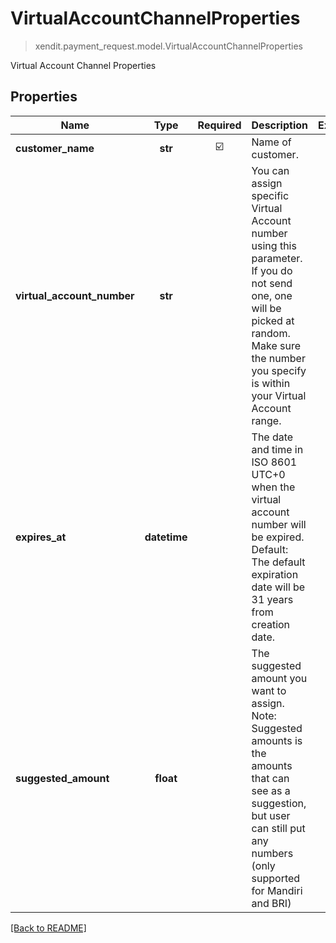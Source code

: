 # VirtualAccountChannelProperties
> xendit.payment_request.model.VirtualAccountChannelProperties

Virtual Account Channel Properties

## Properties
| Name | Type | Required | Description | Examples |
|------------|:-------------:|:-------------:|-------------|:-------------:|
| **customer_name** | **str** | ☑️ | Name of customer. |  | |
| **virtual_account_number** | **str** | | You can assign specific Virtual Account number using this parameter. If you do not send one, one will be picked at random. Make sure the number you specify is within your Virtual Account range.  |  |
| **expires_at** | **datetime** | | The date and time in ISO 8601 UTC+0 when the virtual account number will be expired. Default: The default expiration date will be 31 years from creation date.  |  |
| **suggested_amount** | **float** | | The suggested amount you want to assign. Note: Suggested amounts is the amounts that can see as a suggestion, but user can still put any numbers (only supported for Mandiri and BRI)  |  |


[[Back to README]](../../README.md)


